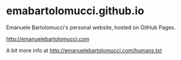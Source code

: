 emabartolomucci.github.io
================

Emanuele Bartolomucci's personal website, hosted on GitHub Pages.

http://emanuelebartolomucci.com

A bit more info at http://emanuelebartolomucci.com/humans.txt